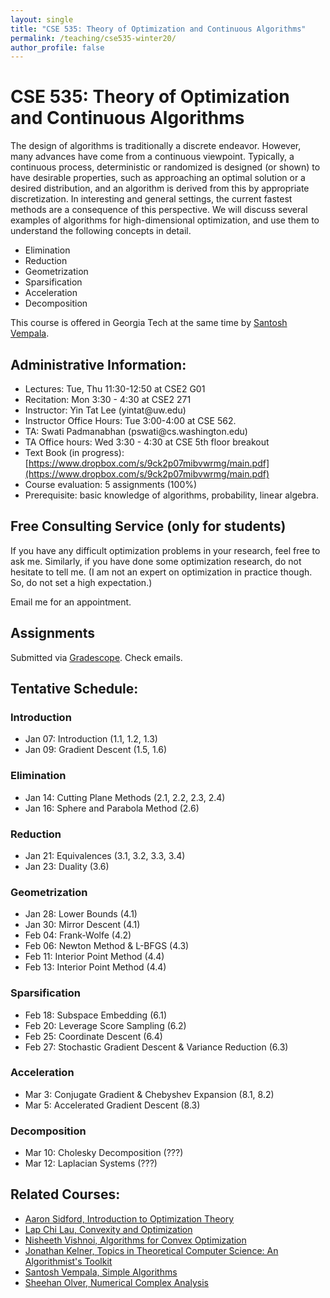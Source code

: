 ```yaml
---
layout: single
title: "CSE 535: Theory of Optimization and Continuous Algorithms"
permalink: /teaching/cse535-winter20/
author_profile: false
---
```


# CSE 535: Theory of Optimization and Continuous Algorithms

The design of algorithms is traditionally a discrete endeavor. However, many advances have come from a continuous viewpoint. Typically, a continuous process, deterministic or randomized is designed (or shown) to have desirable properties, such as approaching an optimal solution or a desired distribution, and an algorithm is derived from this by appropriate discretization. In interesting and general settings, the current fastest methods are a consequence of this perspective. We will discuss several examples of algorithms for high-dimensional optimization, and use them to understand the following concepts in detail.
+ Elimination
+ Reduction
+ Geometrization
+ Sparsification
+ Acceleration
+ Decomposition

This course is offered in Georgia Tech at the same time by [Santosh Vempala](https://santoshv.github.io/2020CS6550/contalgos.html).


## Administrative Information:
+ Lectures: Tue, Thu 11:30-12:50 at	CSE2 G01
+ Recitation: Mon 3:30 - 4:30 at CSE2 271
+ Instructor: Yin Tat Lee (yintat@<span style="display: none;">ignoreme-</span>uw.edu)
+ Instructor Office Hours: Tue 3:00-4:00 at CSE 562.
+ TA: Swati Padmanabhan (pswati@<span style="display: none;">ignoreme-</span>cs.washington.edu)
+ TA Office hours: Wed 3:30 - 4:30 at CSE 5th floor breakout
+ Text Book (in progress): [https://www.dropbox.com/s/9ck2p07mibvwrmg/main.pdf](https://www.dropbox.com/s/9ck2p07mibvwrmg/main.pdf)
+ Course evaluation: 5 assignments (100%)
+ Prerequisite: basic knowledge of algorithms, probability, linear algebra.

## Free Consulting Service (only for students)

If you have any difficult optimization problems in your research, feel free to ask me. Similarly, if you have done some optimization research, do not hesitate to tell me. (I am not an expert on optimization in practice though. So, do not set a high expectation.)

Email me for an appointment.


## Assignments

Submitted via [Gradescope](https://www.gradescope.com/courses/35189). Check emails.


## Tentative Schedule:

### Introduction
+ Jan 07: Introduction (1.1, 1.2, 1.3)
+ Jan 09: Gradient Descent (1.5, 1.6)

### Elimination
+ Jan 14: Cutting Plane Methods (2.1, 2.2, 2.3, 2.4)
+ Jan 16: Sphere and Parabola Method (2.6)

### Reduction
+ Jan 21: Equivalences (3.1, 3.2, 3.3, 3.4)
+ Jan 23: Duality (3.6)

### Geometrization
+ Jan 28: Lower Bounds (4.1)
+ Jan 30: Mirror Descent (4.1)
+ Feb 04: Frank-Wolfe (4.2)
+ Feb 06: Newton Method & L-BFGS (4.3)
+ Feb 11: Interior Point Method (4.4)
+ Feb 13: Interior Point Method (4.4)

### Sparsification
+ Feb 18: Subspace Embedding (6.1)
+ Feb 20: Leverage Score Sampling (6.2)
+ Feb 25: Coordinate Descent (6.4)
+ Feb 27: Stochastic Gradient Descent & Variance Reduction (6.3)

### Acceleration
+ Mar 3: Conjugate Gradient & Chebyshev Expansion (8.1, 8.2)
+ Mar 5: Accelerated Gradient Descent (8.3)

### Decomposition
+ Mar 10: Cholesky Decomposition (???)
+ Mar 12: Laplacian Systems (???)

## Related Courses:
+ [Aaron Sidford, Introduction to Optimization Theory](http://www.aaronsidford.com/sp17_opt_theory.html)
+ [Lap Chi Lau, Convexity and Optimization](https://cs.uwaterloo.ca/~lapchi/cs798/index.html)
+ [Nisheeth Vishnoi, Algorithms for Convex Optimization](https://nisheethvishnoi.wordpress.com/convex-optimization/)
+ [Jonathan Kelner, Topics in Theoretical Computer Science: An Algorithmist's Toolkit](http://stellar.mit.edu/S/course/18/sp14/18.409/index.html)
+ [Santosh Vempala, Simple Algorithms](https://algorithms2017.wordpress.com/lectures/)
+ [Sheehan Olver, Numerical Complex Analysis](http://www.maths.usyd.edu.au/u/olver/teaching/NCA/)
